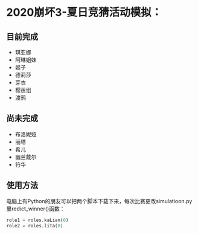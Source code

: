 # 2020崩坏3-夏日竞猜活动模拟：

## 目前完成
- 琪亚娜
- 阿琳姐妹
- 姬子
- 德莉莎
- 芽衣
- 樱莲组
- 渡鸦

## 尚未完成
- 布洛妮娅 
- 丽塔 
- 希儿 
- 幽兰戴尔 
- 符华



## 使用方法
 电脑上有Python的朋友可以把两个脚本下载下来，每次比赛更改simulatioon.py里redict_winner()函数：

~~~python
role1 = roles.kaLian(0)
role2 = roles.liTa(0)
~~~





